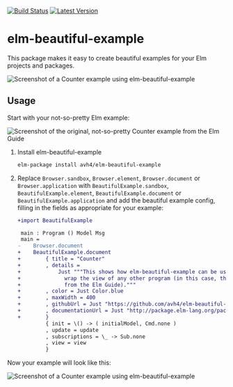 [![Build Status](https://travis-ci.org/avh4/elm-beautiful-example.svg?branch=master)](https://travis-ci.org/avh4/elm-beautiful-example)
[![Latest Version](https://img.shields.io/elm-package/v/avh4/elm-beautiful-example.svg?label=version)](https://package.elm-lang.org/packages/avh4/elm-beautiful-example/latest/)

# elm-beautiful-example

This package makes it easy to create beautiful examples for your Elm projects
and packages.

![Screenshot of a Counter example using elm-beautiful-example](https://github.com/avh4/elm-beautiful-example/raw/master/screenshot.png)


## Usage

Start with your not-so-pretty Elm example:

![Screenshot of the original, not-so-pretty Counter example from the Elm Guide](https://github.com/avh4/elm-beautiful-example/raw/master/before.png)

1. Install elm-beautiful-example

   ```sh
   elm-package install avh4/elm-beautiful-example
   ```

2. Replace `Browser.sandbox`, `Browser.element`, `Browser.document` or `Browser.application`
with `BeautifulExample.sandbox`, `BeautifulExample.element`, `BeautifulExample.document` or `BeautifulExample.application`
and add the beautiful example config,
filling in the fields as appropriate for your example:

   ```diff
   +import BeautifulExample

    main : Program () Model Msg
    main =
   -    Browser.document
   +    BeautifulExample.document
   +        { title = "Counter"
   +        , details =
   +            Just """This shows how elm-beautiful-example can be used to
   +              wrap the view of any other program (in this case, the Counter example
   +              from the Elm Guide)."""
   +        , color = Just Color.blue
   +        , maxWidth = 400
   +        , githubUrl = Just "https://github.com/avh4/elm-beautiful-example"
   +        , documentationUrl = Just "http://package.elm-lang.org/packages/avh4/elm-beautiful-example/latest"
   +        }
            { init = \() -> ( initialModel, Cmd.none )
            , update = update
            , subscriptions = \_ -> Sub.none
            , view = view
            }
   ```

Now your example will look like this:

![Screenshot of a Counter example using elm-beautiful-example](https://github.com/avh4/elm-beautiful-example/raw/master/screenshot.png)
